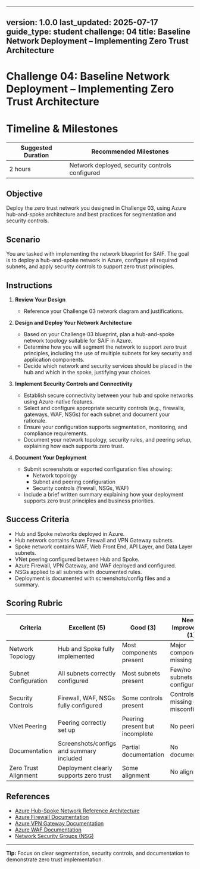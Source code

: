 
---
version: 1.0.0
last_updated: 2025-07-17
guide_type: student
challenge: 04
title: Baseline Network Deployment – Implementing Zero Trust Architecture
---

# Challenge 04: Baseline Network Deployment – Implementing Zero Trust Architecture
# Timeline & Milestones
| Suggested Duration | Recommended Milestones |
|--------------------|-----------------------|
| 2 hours            | Network deployed, security controls configured |

## Objective
Deploy the zero trust network you designed in Challenge 03, using Azure hub-and-spoke architecture and best practices for segmentation and security controls.

## Scenario

You are tasked with implementing the network blueprint for SAIF. The goal is to deploy a hub-and-spoke network in Azure, configure all required subnets, and apply security controls to support zero trust principles.

## Instructions

1. **Review Your Design**
   - Reference your Challenge 03 network diagram and justifications.

2. **Design and Deploy Your Network Architecture**
   - Based on your Challenge 03 blueprint, plan a hub-and-spoke network topology suitable for SAIF in Azure.
   - Determine how you will segment the network to support zero trust principles, including the use of multiple subnets for key security and application components.
   - Decide which network and security services should be placed in the hub and which in the spoke, justifying your choices.

3. **Implement Security Controls and Connectivity**
   - Establish secure connectivity between your hub and spoke networks using Azure-native features.
   - Select and configure appropriate security controls (e.g., firewalls, gateways, WAF, NSGs) for each subnet and document your rationale.
   - Ensure your configuration supports segmentation, monitoring, and compliance requirements.
   - Document your network topology, security rules, and peering setup, explaining how each supports zero trust.

4. **Document Your Deployment**
   - Submit screenshots or exported configuration files showing:
     - Network topology
     - Subnet and peering configuration
     - Security controls (firewall, NSGs, WAF)
   - Include a brief written summary explaining how your deployment supports zero trust principles and business priorities.

## Success Criteria

- Hub and Spoke networks deployed in Azure.
- Hub network contains Azure Firewall and VPN Gateway subnets.
- Spoke network contains WAF, Web Front End, API Layer, and Data Layer subnets.
- VNet peering configured between Hub and Spoke.
- Azure Firewall, VPN Gateway, and WAF deployed and configured.
- NSGs applied to all subnets with documented rules.
- Deployment is documented with screenshots/config files and a summary.

## Scoring Rubric

| Criteria                        | Excellent (5) | Good (3) | Needs Improvement (1) |
|---------------------------------|---------------|----------|-----------------------|
| Network Topology                | Hub and Spoke fully implemented | Most components present | Major components missing |
| Subnet Configuration            | All subnets correctly configured | Most subnets present | Few/no subnets configured |
| Security Controls               | Firewall, WAF, NSGs fully configured | Some controls present | Controls missing or misconfigured |
| VNet Peering                    | Peering correctly set up | Peering present but incomplete | No peering |
| Documentation                   | Screenshots/configs and summary included | Partial documentation | No documentation |
| Zero Trust Alignment            | Deployment clearly supports zero trust | Some alignment | No alignment |

## References

- [Azure Hub-Spoke Network Reference Architecture](https://learn.microsoft.com/en-us/azure/architecture/reference-architectures/hybrid-networking/hub-spoke)
- [Azure Firewall Documentation](https://learn.microsoft.com/en-us/azure/firewall/)
- [Azure VPN Gateway Documentation](https://learn.microsoft.com/en-us/azure/vpn-gateway/)
- [Azure WAF Documentation](https://learn.microsoft.com/en-us/azure/web-application-firewall/)
- [Network Security Groups (NSG)](https://learn.microsoft.com/en-us/azure/virtual-network/network-security-groups-overview)

---

**Tip:**
Focus on clear segmentation, security controls, and documentation to demonstrate zero trust implementation.
